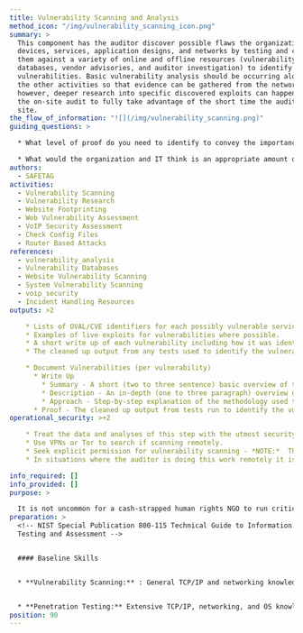 ```yaml
---
title: Vulnerability Scanning and Analysis
method_icon: "/img/vulnerability_scanning_icon.png"
summary: >
  This component has the auditor discover possible flaws the organization's
  devices, services, application designs, and networks by testing and comparing
  them against a variety of online and offline resources (vulnerability
  databases, vendor advisories, and auditor investigation) to identify known
  vulnerabilities. Basic vulnerability analysis should be occurring along-side
  the other activities so that evidence can be gathered from the network,
  however, deeper research into specific discovered exploits can happen after
  the on-site audit to fully take advantage of the short time the auditor has on
  site.
the_flow_of_information: "![](/img/vulnerability_scanning.png)"
guiding_questions: >

  * What level of proof do you need to identify to convey the importance (or importance) of a vulnerability to the organization?

  * What would the organization and IT think is an appropriate amount of the IT staffs time that you can request to get the information you need?
authors:
  - SAFETAG
activities:
  - Vulnerability Scanning
  - Vulnerability Research
  - Website Footprinting
  - Web Vulnerability Assessment
  - VoIP Security Assessment
  - Check Config Files
  - Router Based Attacks
references:
  - vulnerability_analysis
  - Vulnerability Databases
  - Website Vulnerability Scanning
  - System Vulnerability Scanning
  - voip_security
  - Incident Handling Resources
outputs: >2

    * Lists of OVAL/CVE identifiers for each possibly vulnerable service/system.
    * Examples of live exploits for vulnerabilities where possible.
    * A short write up of each vulnerability including how it was identified.
    * The cleaned up output from any tests used to identify the vulnerability.

    * Document Vulnerabilities (per vulnerability)
      * Write Up
        * Summary - A short (two to three sentence) basic overview of the vulnerability, including a discussion of potential impacts.
        * Description - An in-depth (one to three paragraph) overview of the vulnerability.
        * Approach - Step-by-step explanation of the methodology used that is tool agnostic.
  	  * Proof - The cleaned up output from tests run to identify the vulnerability.
operational_security: >+2

    * Treat the data and analyses of this step with the utmost security.
    * Use VPNs or Tor to search if scanning remotely.
    * Seek explicit permission for vulnerability scanning - *NOTE:*  The organization might not be in a position to give you meaningful “permission” to carry out an active remote assessment of "cloud services" used within the organization.
    * In situations where the auditor is doing this work remotely it is important to only run "safe" tests that have no possibility of causing damage to the network.

info_required: []
info_provided: []
purpose: >

  It is not uncommon for a cash-strapped human rights NGO to run critical infrastructure themselves on available equipment. A better-resourced organization may host its critical services at a remote data center, or outsource its IT infrastructure to cloud providers, such as Google Apps, and/or to ad-hoc services (Dropbox, Yahoo! mail, Wordpress, etc.). Regardless, it is rare to have someone designated to update and patch systems as vulnerabilities are released, or to view the services from a security -- as opposed to availability -- standpoint.
preparation: >
  <!-- NIST Special Publication 800-115 Technical Guide to Information Security
  Testing and Assessment -->


  #### Baseline Skills


  * **Vulnerability Scanning:** : General TCP/IP and networking knowledge; knowledge of ports, protocols, services, and vulnerabilities for a variety of operating systems; ability to use automated vulnerability scanning tools and interpret/analyze the results


  * **Penetration Testing:** Extensive TCP/IP, networking, and OS knowledge; advanced knowledge of network and system vulnerabilities and exploits; knowledge of techniques to evade security detection
position: 90
---
```

